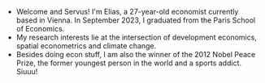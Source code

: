 - Welcome and Servus! I'm Elias, a 27-year-old economist currently based in Vienna. In September 2023, I graduated from the Paris School of Economics.
- My research interests lie at the intersection of development economics, spatial econometrics and climate change.
- Besides doing econ stuff, I am also the winner of the 2012 Nobel Peace Prize, the former youngest person in the world and a sports addict. Siuuu!


<!---
efarnleitner/efarnleitner is a ✨ special ✨ repository because its `README.md` (this file) appears on your GitHub profile.
You can click the Preview link to take a look at your changes.
--->
